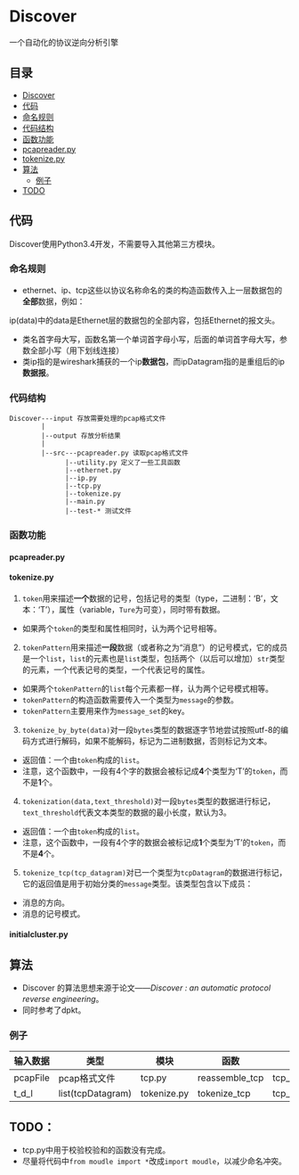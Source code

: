 # Discover
一个自动化的协议逆向分析引擎

## 目录
+ [Discover](https://github.com/Reuynil/Discover#discover)
 + [代码](https://github.com/Reuynil/Discover#%E4%BB%A3%E7%A0%81)
  + [命名规则](https://github.com/Reuynil/Discover#%E5%91%BD%E5%90%8D%E8%A7%84%E5%88%99)
  + [代码结构](https://github.com/Reuynil/Discover#%E4%BB%A3%E7%A0%81%E7%BB%93%E6%9E%84)
  + [函数功能](https://github.com/Reuynil/Discover#%E5%87%BD%E6%95%B0%E5%8A%9F%E8%83%BD)
   + [pcapreader.py]()
   + [tokenize.py](https://github.com/Reuynil/Discover#tokenizepy)
 + [算法](https://github.com/Reuynil/Discover#%E7%AE%97%E6%B3%95)
   + [例子](https://github.com/Reuynil/Discover#%E4%BE%8B%E5%AD%90)
 + [TODO](https://github.com/Reuynil/Discover#todo)

## 代码
Discover使用Python3.4开发，不需要导入其他第三方模块。
### 命名规则
+ ethernet、ip、tcp这些以协议名称命名的类的构造函数传入上一层数据包的**全部**数据，例如：

 ip(data)中的data是Ethernet层的数据包的全部内容，包括Ethernet的报文头。

+ 类名首字母大写，函数名第一个单词首字母小写，后面的单词首字母大写，参数全部小写（用下划线连接）
+ 类ip指的是wireshark捕获的一个ip**数据包**，而ipDatagram指的是重组后的ip**数据报**。

### 代码结构

    Discover---input 存放需要处理的pcap格式文件
            |
            |--output 存放分析结果
            |
            |--src---pcapreader.py 读取pcap格式文件
                  |--utility.py 定义了一些工具函数
                  |--ethernet.py
                  |--ip.py
                  |--tcp.py
                  |--tokenize.py
                  |--main.py
                  |--test-* 测试文件
### 函数功能

#### pcapreader.py

#### tokenize.py
1. `token`用来描述**一个**数据的记号，包括记号的类型（type，二进制：‘B’，文本：‘T’），属性（variable，`Ture`为可变），同时带有数据。
 + 如果两个`token`的类型和属性相同时，认为两个记号相等。

2. `tokenPattern`用来描述**一段**数据（或者称之为“消息”）的记号模式，它的成员是一个`list`，`list`的元素也是`list`类型，包括两个（以后可以增加）`str`类型的元素，一个代表记号的类型，一个代表记号的属性。
 + 如果两个`tokenPattern`的`list`每个元素都一样，认为两个记号模式相等。
 + `tokenPattern`的构造函数需要传入一个类型为`message`的参数。
 + `tokenPattern`主要用来作为`message_set`的key。

3. `tokenize_by_byte(data)`对一段`bytes`类型的数据逐字节地尝试按照utf-8的编码方式进行解码，如果不能解码，标记为二进制数据，否则标记为文本。
 + 返回值：一个由`token`构成的`list`。
 + 注意，这个函数中，一段有4个字的数据会被标记成**4**个类型为‘T’的```token```，而不是**1**个。

4. `tokenization(data,text_threshold)`对一段`bytes`类型的数据进行标记，`text_threshold`代表文本类型的数据的最小长度，默认为3。
 + 返回值：一个由`token`构成的`list`。
 + 注意，这个函数中，一段有4个字的数据会被标记成**1**个类型为‘T’的```token```，而不是**4**个。

5. `tokenize_tcp(tcp_datagram)`对已一个类型为`tcpDatagram`的数据进行标记，它的返回值是用于初始分类的`message`类型。该类型包含以下成员：
 + 消息的方向。
 + 消息的记号模式。

#### initialcluster.py


## 算法
+ Discover 的算法思想来源于论文——*Discover : an automatic protocol reverse engineering*。
+ 同时参考了dpkt。

### 例子
|输入数据  	 |类型     |模块     |函数     |输出数据   |类型     |
|----------|------------|----------|----------|----------|----------|
|pcapFile  	|pcap格式文件   |tcp.py      |reassemble_tcp     |tcp_datagram_list  |list(tcpDatagram)   |
|t_d_l     		|list(tcpDatagram)   |tokenize.py    |tokenize_tcp   |tcp_message_list   |list(message)  |

## TODO：
+ tcp.py中用于校验校验和的函数没有完成。
+ 尽量将代码中`from moudle import *`改成`import moudle`，以减少命名冲突。
